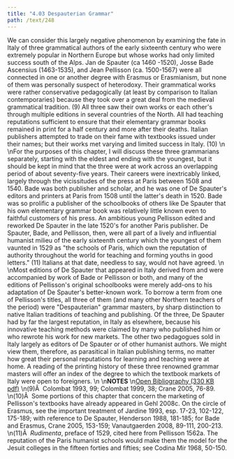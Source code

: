 ```yaml
---
title: "4.03 Despauterian Grammar"
path: /text/248
---
```

We can consider this largely negative phenomenon by examining the fate in Italy of three grammatical authors of the early sixteenth century who were extremely popular in Northern Europe but whose works had only limited success south of the Alps. Jan de Spauter (ca 1460 -1520), Josse Bade Ascensius (1463-1535), and Jean Pellisson (ca. 1500-1567) were all connected in one or another degree with Erasmus or Erasmianism, but none of them was personally suspect of heterodoxy. Their grammatical works were rather conservative pedagogically (at least by comparison to Italian contemporaries) because they took over a great deal from the medieval grammatical tradition. (9) All three saw their own works or each other's through multiple editions in several countries of the North. All had teaching reputations sufficient to ensure that their elementary grammar books remained in print for a half century and more after their deaths. Italian publishers attempted to trade on their fame with textbooks issued under their names; but their works met varying and limited success in Italy. (10)\n\nFor the purposes of this chapter, I will discuss these three grammarians separately, starting with the eldest and ending with the youngest, but it should be kept in mind that the three were at work across an overlapping period of about seventy-five years. Their careers were inextricably linked, largely through the vicissitudes of the press at Paris between 1508 and 1540. Bade was both publisher and scholar, and he was one of De Spauter's editors and printers at Paris from 1508 until the latter's death in 1520. Bade was so prolific a publisher of the schoolbooks of others like De Spauter that his own elementary grammar book was relatively little known even to faithful customers of his press. An ambitious young Pellisson edited and reworked De Spauter in the late 1520's for another Paris publisher. De Spauter, Bade, and Pellisson, then, were all part of a lively and influential humanist milieu of the early sixteenth century which the youngest of them vaunted in 1529 as "the schools of Paris, which own the reputation of authority throughout the world for teaching and forming youths in good letters." (11) Italians at that date, needless to say, would not have agreed.\n\nMost editions of De Spauter that appeared in Italy derived from and were accompanied by work of Bade or Pellisson or both, and many of the editions of Pellisson's original schoolbooks were merely add-ons to his adaptation of De Spauter's better-known work. To borrow a term from one of Pellisson's titles, all three of them (and many other Northern teachers of the period) were "Despauterian" grammar masters, by sharp distinction to native Italian traditions of teaching and publishing. Of the three, De Spauter had by far the largest reputation, in Italy as elsewhere, because his innovative teaching methods were claimed by many who published him or who rewrote his work for new markets. The other two pedagogues sold in Italy largely as editors of De Spauter or of other humanist authors. We might view them, therefore, as parasitical in Italian publishing terms, no matter how great their personal reputations for learning and teaching were at home. A reading of the printing history of these three renowned grammar masters will offer an index of the degree to which the textbook markets of Italy were open to foreigners.\n\n<strong>NOTES</strong>\n<a href="http://www.humanismforsale.org/bibliography.pdf" target="new">Open Bibliography (330 KB pdf)</a>\n(9)Â  Colombat 1993, 99; Colombat 1999, 38; Crane 2005, 76-89.\n(10)Â  Some portions of this chapter that concern the marketing of Pellisson's textbooks have already appeared in Gehl 2008c. On the circle of Erasmus, see the important treatment of Jardine 1993, esp. 17-23, 102-122, 175-189; with reference to De Spauter, Henderson 1988, 181-185; for Bade and Erasmus, Crane 2005, 153-159; Vanautgaerden 2008, 89-111, 200-213.\n(11)Â  <em>Rudimenta</em>, preface of 1529, cited here from Pellisson 1562a. The reputation of the Paris humanist schools would make them the model for the Jesuit colleges in the fifteen forties and fifties; see Codina Mir 1968, 50-150.
